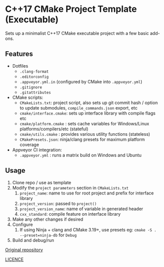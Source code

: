 # C++17 CMake Project Template (Executable)

Sets up a minimalist C++17 CMake executable project with a few basic add-ons.

## Features

- Dotfiles
  - `.clang-format`
  - `.editorconfig`
  - `.appveyor.yml.in` (configured by CMake into `.appveyor.yml`)
  - `.gitignore`
  - `.gitattributes`
- CMake scripts:
  - `CMakeLists.txt`: project script, also sets up git commit hash / option to update submodules, `compile_commands.json` export, etc
  - `cmake/interface.cmake`: sets up interface library with compile flags etc
  - `cmake/platform.cmake` : sets cache variables for Windows/Linux platforms/compilers/etc (stateful)
  - `cmake/utils.cmake` : provides various utility functions (stateless)
  - `CMakePresets.json`: ninja/clang presets for maximum platform coverage
- Appveyor CI integration:
  - `.appveyor.yml` : runs a matrix build on Windows and Ubuntu

## Usage

1. Clone repo / use as template
1. Modify the `project parameters` section in `CMakeLists.txt`
   1. `project_name`: name to use for root project and prefix for interface library
   1. `project_version`: passed to `project()`
   1. `project_version_name`: name of variable in generated header
   1. `cxx_standard`: compile feature on interface library
1. Make any other changes if desired
1. Configure
   1. If using Ninja + clang and CMake 3.19+, use presets eg: `cmake -S . --preset=ninja-db` for `Debug`
1. Build and debug/run

[Original repository](https://github.com/karnkaul/cpp-template)

[LICENCE](LICENSE)
